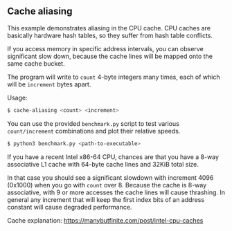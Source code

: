 ## Cache aliasing
This example demonstrates aliasing in the CPU cache.
CPU caches are basically hardware hash tables, so they suffer from hash table conflicts.

If you access memory in specific address intervals, you can observe significant
slow down, because the cache lines will be mapped onto the same cache bucket.

The program will write to `count` 4-byte integers many times, each of which will be `increment` bytes apart.

Usage:
```bash
$ cache-aliasing <count> <increment>
```

You can use the provided `benchmark.py` script to test various `count/increment` combinations
and plot their relative speeds.

```bash
$ python3 benchmark.py <path-to-executable>
```

If you have a recent Intel x86-64 CPU, chances are that you have a
8-way associative L1 cache with 64-byte cache lines and 32KiB total size.

In that case you should see a significant slowdown with increment 4096 (0x1000) when you go with `count` over 8.
Because the cache is 8-way associative, with 9 or more accesses the cache lines will cause thrashing.
In general any increment that will keep the first index bits of an address constant will cause degraded performance.

Cache explanation:
https://manybutfinite.com/post/intel-cpu-caches
